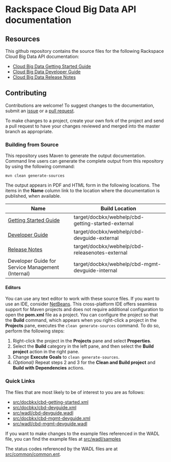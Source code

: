 # Rackspace Cloud Big Data API documentation

## Resources

This github repository contains the source files for the following Rackspace Cloud Big Data API documentation:

* [Cloud Big Data Getting Started Guide](http://docs.rackspace.com/cbd/api/v1.0/cbd-getting-started/)
* [Cloud Big Data Developer Guide](http://docs.rackspace.com/cbd/api/v1.0/cbd-devguide/)
* [Cloud Big Data Release Notes](http://docs.rackspace.com/cbd/api/v1.0/cbd-releasenotes/)

## Contributing

Contributions are welcome! To suggest changes to the documentation, submit an [issue](https://github.com/rackerlabs/docs-cloud-big-data/issues) or a [pull request](https://github.com/rackerlabs/docs-cloud-big-data/pulls).

To make changes to a project, create your own fork of the project and send a pull request to have your changes reviewed and merged into the master branch as appropriate.

### Building from Source

This repository uses Maven to generate the output documentation. Command line users can generate the complete output from this repository by using the following command:

    mvn clean generate-sources

The output appears in PDF and HTML form in the following locations. The items in the **Name** column link to the location where the documentation is published, when available.

| Name | Build Location |
| --- | --- |
| [Getting Started Guide](http://docs.rackspace.com/cbd/api/v1.0/cbd-getting-started/) | target/docbkx/webhelp/cbd-getting-started-external |
| [Developer Guide](http://docs.rackspace.com/cbd/api/v1.0/cbd-devguide/) | target/docbkx/webhelp/cbd-devguide-external |
| [Release Notes](http://docs.rackspace.com/cbd/api/v1.0/cbd-releasenotes/) | target/docbkx/webhelp/cbd-releasenotes-external |
| Developer Guide for Service Management (Internal) | target/docbkx/webhelp/cbd-mgmt-devguide-internal |

#### Editors

You can use any text editor to work with these source files. If you want to use an IDE, consider [NetBeans](http://netbeans.org). This cross-platform IDE offers seamless support for Maven projects and does not require  additional configuration to open the **pom.xml** file as a project. You can configure the project so that the **Build** command, which appears when you right-click a project in the **Projects** pane, executes the `clean generate-sources` command. To do so, perform the following steps:

1. Right-click the project in the **Projects** pane and select **Properties**.
2. Select the **Build** category in the left pane, and then select the **Build project** action in the right pane.
3. Change **Execute Goals** to `clean generate-sources`.
4. *(Optional)* Repeat steps 2 and 3 for the **Clean and Build project** and **Build with Dependencies** actions.

### Quick Links

The files that are most likely to be of interest to you are as follows:

* [src/docbkx/cbd-getting-started.xml](src/docbkx/cbd-getting-started.xml)
* [src/docbkx/cbd-devguide.xml](src/docbkx/cbd-devguide.xml)
* [src/wadl/cbd-devguide.wadl](src/wadl/cbd-devguide.wadl)
* [src/docbkx/cbd-mgmt-devguide.xml](src/docbkx/cbd-mgmt-devguide.xml)
* [src/wadl/cbd-mgmt-devguide.wadl](src/wadl/cbd-mgmt-devguide.wadl)

If you want to make changes to the example files referenced in the WADL file, you can find the example files at  [src/wadl/samples](src/wadl/samples)

The status codes referenced by the WADL files are at [src/common/common.ent](src/common/common.ent).
